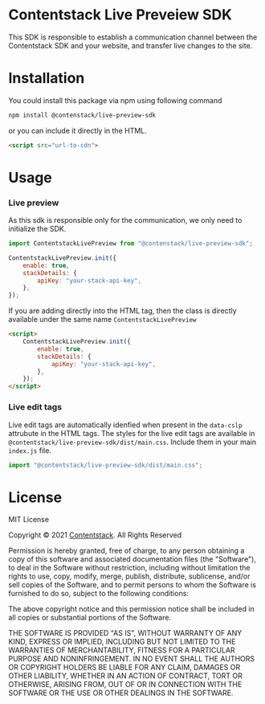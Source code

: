 # Contentstack Live Preveiew SDK

This SDK is responsible to establish a communication channel between the Contentstack SDK and your website, and transfer live changes to the site.

# Installation

You could install this package via npm using following command

```bash
npm install @contenstack/live-preview-sdk
```

or you can include it directly in the HTML.

```html
<script src="url-to-cdn">
```

# Usage

### Live preview

As this sdk is responsible only for the communication, we only need to initialize the SDK.

```javascript
import ContentstackLivePreview from "@contenstack/live-preview-sdk";

ContentstackLivePreview.init({
    enable: true,
    stackDetails: {
        apiKey: "your-stack-api-key",
    },
});
```

If you are adding directly into the HTML tag, then the class is directly available under the same name `ContentstackLivePreview`

```html
<script>
    ContentstackLivePreview.init({
        enable: true,
        stackDetails: {
            apiKey: "your-stack-api-key",
        },
    });
</script>
```

### Live edit tags

Live edit tags are automatically idenfied when present in the `data-cslp` attrubute in the HTML tags. The styles for the live edit tags are available in `@contentstack/live-preview-sdk/dist/main.css`. Include them in your main `index.js` file.

```javascript
import "@contentstack/live-preview-sdk/dist/main.css";
```

# License

MIT License

Copyright © 2021 [Contentstack](https://www.contentstack.com/). All Rights Reserved

Permission is hereby granted, free of charge, to any person obtaining a copy of this software and associated documentation files (the "Software"), to deal in the Software without restriction, including without limitation the rights to use, copy, modify, merge, publish, distribute, sublicense, and/or sell copies of the Software, and to permit persons to whom the Software is furnished to do so, subject to the following conditions:

The above copyright notice and this permission notice shall be included in all copies or substantial portions of the Software.

THE SOFTWARE IS PROVIDED "AS IS", WITHOUT WARRANTY OF ANY KIND, EXPRESS OR IMPLIED, INCLUDING BUT NOT LIMITED TO THE WARRANTIES OF MERCHANTABILITY, FITNESS FOR A PARTICULAR PURPOSE AND NONINFRINGEMENT. IN NO EVENT SHALL THE AUTHORS OR COPYRIGHT HOLDERS BE LIABLE FOR ANY CLAIM, DAMAGES OR OTHER LIABILITY, WHETHER IN AN ACTION OF CONTRACT, TORT OR OTHERWISE, ARISING FROM, OUT OF OR IN CONNECTION WITH THE SOFTWARE OR THE USE OR OTHER DEALINGS IN THE SOFTWARE.
